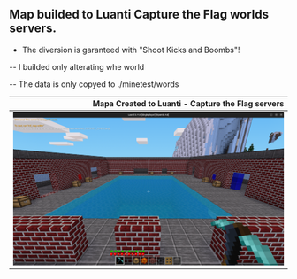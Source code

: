 ## Map builded to Luanti Capture the Flag worlds servers.

* The diversion is garanteed with "Shoot Kicks and Boombs"!

-- I builded only alterating whe world

-- The data is only copyed to ./minetest/words

| Mapa Created to Luanti - Capture the Flag servers |
| -------------:|
| ![300x256](https://raw.githubusercontent.com/andryeltj/luanti_map-CaptureTheFlag-clash_in_the_pool./main/pool2.png) |
